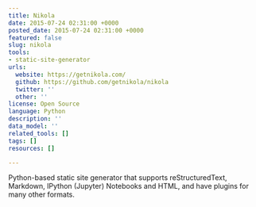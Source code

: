 ```yaml
---
title: Nikola
date: 2015-07-24 02:31:00 +0000
posted_date: 2015-07-24 02:31:00 +0000
featured: false
slug: nikola
tools:
- static-site-generator
urls:
  website: https://getnikola.com/
  github: https://github.com/getnikola/nikola
  twitter: ''
  other: ''
license: Open Source
language: Python
description: ''
data_model: ''
related_tools: []
tags: []
resources: []

---
```

Python-based static site generator  that supports reStructuredText, Markdown, IPython (Jupyter) Notebooks and HTML, and have plugins for many other formats.




